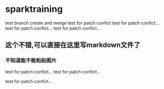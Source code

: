 # sparktraining
test branch create and merge
test for patch confict
test for patch confict...
test for patch confict...
test for patch confict...

## 这个不错,可以直接在这里写markdown文件了

### 不知道能不能粘贴图片




test for patch confict...
test for patch confict...

test for patch confict...
